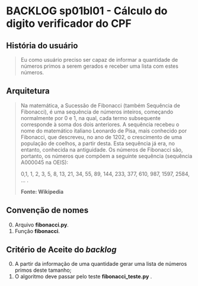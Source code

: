 # BACKLOG sp01bl01 - Cálculo do digito verificador do CPF
## História do usuário
> Eu como usuário preciso ser capaz de informar a quantidade de números primos a
> serem gerados e receber uma lista com estes números.

## Arquitetura
> Na matemática, a Sucessão de Fibonacci (também Sequência de Fibonacci), 
> é uma sequência de números inteiros, começando normalmente por 0 e 1, na qual, 
> cada termo subsequente corresponde à soma dos dois anteriores. A sequência 
> recebeu o nome do matemático italiano Leonardo de Pisa, mais conhecido por 
> Fibonacci, que descreveu, no ano de 1202, o crescimento de uma população de 
> coelhos, a partir desta. Esta sequência já era, no entanto, conhecida na 
> antiguidade.
> Os números de Fibonacci são, portanto, os números que compõem a seguinte 
> sequência (sequência A000045 na OEIS):
>
> 0,1, 1, 2, 3, 5, 8, 13, 21, 34, 55, 89, 144, 233, 377, 610, 987, 1597, 2584, ... .
>
> **Fonte: Wikipedia**

## Convenção de nomes
0. Arquivo **fibonacci.py**.
0. Função  **fibonacci**.

## Critério de Aceite do _backlog_
0. A partir da informação de uma quantidade gerar uma lista de números primos deste tamanho;
0. O algoritmo deve passar pelo teste **fibonacci_teste.py** .